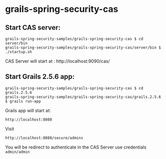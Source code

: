 # grails-spring-security-cas

## Start CAS server:

```
grails-spring-security-samples/grails-spring-security-cas $ cd server/bin
grails-spring-security-samples/grails-spring-security-cas/server/bin $ ./startup.sh
```

CAS Server will start at : 
http://localhost:9090/cas/

## Start Grails 2.5.6 app: 

```
grails-spring-security-samples/grails-spring-security-cas $ cd grails.2.5.6
grails-spring-security-samples/grails-spring-security-cas/grails.2.5.6 $ grails run-app
```

Grails app will start at:

`http://localhost:8080`

Visit 

`http://localhost:8080/secure/admins`

You will be redirect to authenticate in the CAS Server use credentials `admin/admin`


